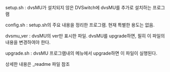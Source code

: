 setup.sh : dvsMU가 설치되지 않은 DVSwitch에 dvsMU를 추가로 설치하는 프로그램

config.sh : setup.sh의 주요 내용을 정리한 프로그램. 현재 특별한 용도는 없음.

dvsmu_ver : dvsMU의 ver만 표시한 파일. dvsMU를 upgrade하면, 필히 이 파일의 내용을 변경하여야 한다.

upgrade.sh : dvsMU 프로그램내의 메뉴에서 upgrade하면 이 파일이 실행된다.

상세한 내용은 _readme 파일 참조
